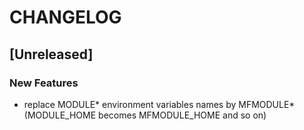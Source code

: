 # CHANGELOG


## [Unreleased]

### New Features
- replace MODULE* environment variables names by MFMODULE* (MODULE_HOME becomes MFMODULE_HOME and so on)






